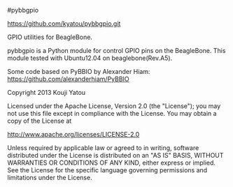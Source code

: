 #pybbgpio

https://github.com/kyatou/pybbgpio.git

GPIO utilities for BeagleBone.

pybbgpio is a Python module for control GPIO pins on the BeagleBone.
This module tested with Ubuntu12.04 on beaglebone(Rev.A5).

Some code based on PyBBIO by Alexander Hiam: 
https://github.com/alexanderhiam/PyBBIO

Copyright 2013 Kouji Yatou

Licensed under the Apache License, Version 2.0 (the "License");
you may not use this file except in compliance with the License.
You may obtain a copy of the License at

http://www.apache.org/licenses/LICENSE-2.0

Unless required by applicable law or agreed to in writing, software
distributed under the License is distributed on an "AS IS" BASIS,
WITHOUT WARRANTIES OR CONDITIONS OF ANY KIND, either express or implied.
See the License for the specific language governing permissions and
limitations under the License.

